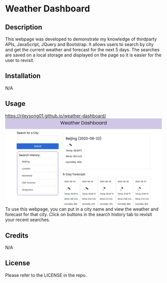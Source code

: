 # Weather Dashboard

## Description
This webpage was developed to demonstrate my knowledge of thirdparty APIs, JavaScript, JQuery and Bootstrap. It allows users to search by city and get the current weather and forecast for the next 5 days. The searches are saved on a local storage and displayed on the page so it is easier for the user to revisit. 

## Installation 
N/A

## Usage
https://rileysong01.github.io/weather-dashboard/
![screenshot of the weather dashboard](Assets/img/weatherdashboard.png)
To use this webpage, you can put in a city name and view the weather and forecast for that city. Click on buttons in the search history tab to revisit your recent searches.

## Credits
N/A

## License
Please refer to the LICENSE in the repo.